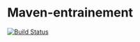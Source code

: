 # Maven-entrainement

[![Build Status](https://travis-ci.org/ahmedwhd/Maven-entrainement.svg?branch=main)](https://travis-ci.org/ahmedwhd/Maven-entrainement)
